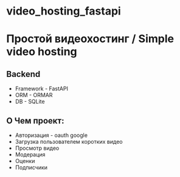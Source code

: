 # video_hosting_fastapi

# Простой видеохостинг / Simple video hosting

## Backend

- Framework - FastAPI
- ORM - ORMAR
- DB - SQLite

## О Чем проект:

- Авторизация - oauth google
- Загрузка пользователем коротких видео
- Просмотр видео
- Модерация
- Оценки
- Подписчики
